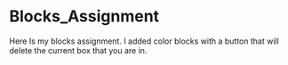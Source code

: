# Blocks_Assignment
Here Is my blocks assignment. I added color blocks with a button that will delete the current box that you are in.
